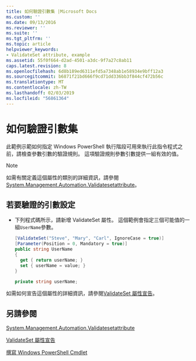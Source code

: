 ```yaml
---
title: 如何驗證引數集 |Microsoft Docs
ms.custom: ''
ms.date: 09/13/2016
ms.reviewer: ''
ms.suite: ''
ms.tgt_pltfrm: ''
ms.topic: article
helpviewer_keywords:
- ValidateSet attribute, example
ms.assetid: 55f0f664-d2ad-4501-a3dc-9f7a27c8ab11
caps.latest.revision: 8
ms.openlocfilehash: 6d8b189ed6311efd5a7348ab1e58934e9bff12a3
ms.sourcegitcommit: b6871f21bd666f9cd71dd336bb3f844cf472b56c
ms.translationtype: MT
ms.contentlocale: zh-TW
ms.lasthandoff: 02/03/2019
ms.locfileid: "56861364"
---
```

# <a name="how-to-validate-an-argument-set"></a>如何驗證引數集

此範例示範如何指定 Windows PowerShell 執行階段可用來執行此指令程式之前，請檢查參數引數的驗證規則。 這項驗證規則參數引數提供一組有效的值。

> [!NOTE]
> 如需有關定義這個屬性的類別的詳細資訊，請參閱[System.Management.Automation.Validatesetattribute](/dotnet/api/System.Management.Automation.ValidateSetAttribute)。

## <a name="to-validate-an-argument-set"></a>若要驗證的引數設定

- 下列程式碼所示，請新增 ValidateSet 屬性。 這個範例會指定三個可能值的一組`UserName`參數。

    ```csharp
    [ValidateSet("Steve", "Mary", "Carl", IgnoreCase = true)]
    [Parameter(Position = 0, Mandatory = true)]
    public string UserName
    {
      get { return userName; }
      set { userName = value; }
    }

    private string userName;
    ```

如需如何宣告這個屬性的詳細資訊，請參閱[ValidateSet 屬性宣告](./validateset-attribute-declaration.md)。

## <a name="see-also"></a>另請參閱

[System.Management.Automation.Validatesetattribute](/dotnet/api/System.Management.Automation.ValidateSetAttribute)

[ValidateSet 屬性宣告](./validateset-attribute-declaration.md)

[撰寫 Windows PowerShell Cmdlet](./writing-a-windows-powershell-cmdlet.md)
